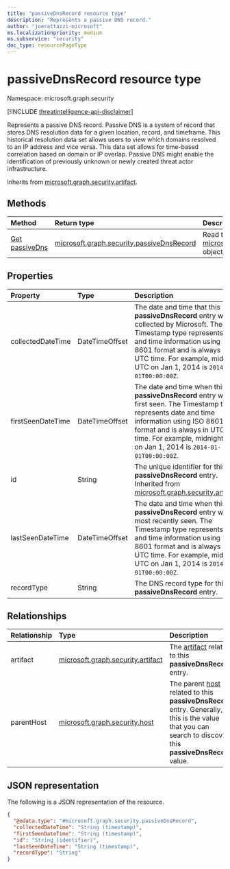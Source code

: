 ```yaml
---
title: "passiveDnsRecord resource type"
description: "Represents a passive DNS record."
author: "joerattazzi-microsoft"
ms.localizationpriority: medium
ms.subservice: "security"
doc_type: resourcePageType
---
```


# passiveDnsRecord resource type

Namespace: microsoft.graph.security

[!INCLUDE [threatintelligence-api-disclaimer](../../includes/threatintelligence-api-disclaimer.md)]

Represents a passive DNS record. Passive DNS is a system of record that stores DNS resolution data for a given location, record, and timeframe. This historical resolution data set allows users to view which domains resolved to an IP address and vice versa. This data set allows for time-based correlation based on domain or IP overlap. Passive DNS might enable the identification of previously unknown or newly created threat actor infrastructure.

Inherits from [microsoft.graph.security.artifact](../resources/security-artifact.md).

## Methods

| Method                                                    | Return type                                                                            | Description                                                                                                                               |
| :-------------------------------------------------------- | :------------------------------------------------------------------------------------- | :---------------------------------------------------------------------------------------------------------------------------------------- |
| [Get passiveDns](../api/security-passivednsrecord-get.md) | [microsoft.graph.security.passiveDnsRecord](../resources/security-passivednsrecord.md) | Read the properties and relationships of a [microsoft.graph.security.passiveDnsRecord](../resources/security-passivednsrecord.md) object. |

## Properties

| Property          | Type           | Description                                                                                                                                                                                                                                                     |
| :---------------- | :------------- | :-------------------------------------------------------------------------------------------------------------------------------------------------------------------------------------------------------------------------------------------------------------- |
| collectedDateTime | DateTimeOffset | The date and time that this **passiveDnsRecord** entry was collected by Microsoft. The Timestamp type represents date and time information using ISO 8601 format and is always in UTC time. For example, midnight UTC on Jan 1, 2014 is `2014-01-01T00:00:00Z`. |
| firstSeenDateTime | DateTimeOffset | The date and time when this **passiveDnsRecord** entry was first seen. The Timestamp type represents date and time information using ISO 8601 format and is always in UTC time. For example, midnight UTC on Jan 1, 2014 is `2014-01-01T00:00:00Z`.             |
| id                | String         | The unique identifier for this **passiveDnsRecord** entry. Inherited from [microsoft.graph.security.artifact](../resources/security-artifact.md).                                                                                                               |
| lastSeenDateTime  | DateTimeOffset | The date and time when this **passiveDnsRecord** entry was most recently seen. The Timestamp type represents date and time information using ISO 8601 format and is always in UTC time. For example, midnight UTC on Jan 1, 2014 is `2014-01-01T00:00:00Z`.     |
| recordType        | String         | The DNS record type for this **passiveDnsRecord** entry.                                                                                                                                                                                                        |

## Relationships

| Relationship | Type                                                                   | Description                                                                                                                                                                                |
| :----------- | :--------------------------------------------------------------------- | :----------------------------------------------------------------------------------------------------------------------------------------------------------------------------------------- |
| artifact     | [microsoft.graph.security.artifact](../resources/security-artifact.md) | The [artifact](../resources/security-artifact.md) related to this **passiveDnsRecord** entry.                                                                                              |
| parentHost   | [microsoft.graph.security.host](../resources/security-host.md)         | The parent [host](../resources/security-host.md) related to this **passiveDnsRecord** entry. Generally, this is the value that you can search to discover this **passiveDnsRecord** value. |

## JSON representation

The following is a JSON representation of the resource.

<!-- {
  "blockType": "resource",
  "keyProperty": "id",
  "@odata.type": "microsoft.graph.security.passiveDnsRecord",
  "baseType": "microsoft.graph.security.artifact",
  "openType": false
}
-->

```json
{
  "@odata.type": "#microsoft.graph.security.passiveDnsRecord",
  "collectedDateTime": "String (timestamp)",
  "firstSeenDateTime": "String (timestamp)",
  "id": "String (identifier)",
  "lastSeenDateTime": "String (timestamp)",
  "recordType": "String"
}
```
